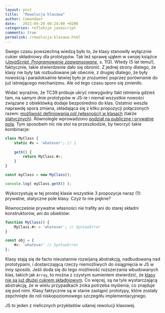 ```yaml
---
layout: post
title:  "Rewolucja klasowa"
author: Comandeer
date:   2021-04-29 00:24:00 +0200
categories: refleksje javascript
comments: true
permalink: /rewolucja-klasowa.html
---
```


Swego czasu powszechną wiedzą było to, że klasy stanowiły wyłącznie cukier składniowy dla prototypów. Tak też sprawę ująłem w swojej książce ([<cite>JavaScript. Programowanie zaawansowane</cite>](https://helion.pl/ksiazki/javascript-programowanie-zaawansowane-tomasz-comandeer-jakut,jascpz.htm#format/e), s. 113). Wtedy (5 lat temu!), faktycznie, takie stwierdzenie dało się obronić. Z jednej strony dlatego, że klasy nie były tak rozbudowane jak obecnie, z drugiej dlatego, że były nowością i paradoksalnie łatwiej było je zrozumieć poprzez porównanie do już istniejącego mechanizmu. Ale od tego czasu sporo się zmieniło.

Widać wyraźnie, że TC39 próbuje ukryć niewygodny fakt istnienia gdzieś tam, na samym dnie prototypów w JS-ie i niemal wszystkie nowości związane z obiektówką dodaje bezpośrednio do klas. Ostatnio weszła naprawdę spora zmiana, składająca się z kilku propozycji połączonych razem: [możliwość definiowania pól (własności) w klasach](https://github.com/tc39/proposal-class-fields) (także [statycznych](https://github.com/tc39/proposal-static-class-features)). Równolegle wprowadzono [podział na publiczne i prywatne pola](https://github.com/tc39/proposal-private-methods). Tym sposobem nic nie stoi na przeszkodzie, by tworzyć takie kombinacje:

```javascript
class MyClass {
	static #x = 'whatever'; // 1
	
	getX() {
		return MyClass.#x;
	}
}

const myClass = new MyClass();

console.log( myClass.getX() );
```

Wykorzystuję w tej prostej klasie wszystkie 3 propozycje naraz (1): prywatne, statyczne pole klasy. Czyż to nie piękne?

Równocześnie prywatne własności nie trafiły ani do starej składni konstruktorów, ani do obiektów:

```javascript
function MyClass() {
	MyClass.#x = 'whatever'; // SyntaxError
}

const obj = {
	#x: 'whatever' // SyntaxError
};
```

Klasy stają się de facto nieustannie rozwijaną abstrakcją, nadbudowaną nad prototypami, i dostarczającą rzeczy niemożliwych do osiągnięcia w JS w inny sposób. Jeśli doda się do tego możliwość rozszerzania wbudowanych klas, takich jak `Array`, to można z czystym sumieniem stwierdzić, że [klasy nie są już dłużej cukrem składniowym](https://webreflection.medium.com/js-classes-are-not-just-syntactic-sugar-28690fedf078). Co więcej, są na tyle wystarczającą abstrakcją, że w wielu przypadkach znika potrzeba myślenia, co znajduje się pod nimi. Klasy faktycznie są w stanie zastąpić prototypy, które zostały zepchnięte do roli niskopoziomowego szczegółu implementacyjnego.

JS to jeden z nielicznych przykładów udanej rewolucji klasowej.
